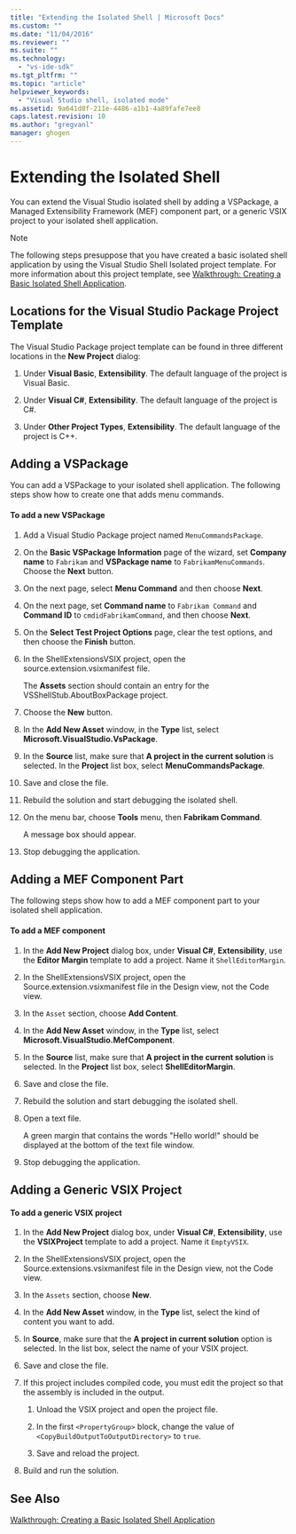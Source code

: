 ```yaml
---
title: "Extending the Isolated Shell | Microsoft Docs"
ms.custom: ""
ms.date: "11/04/2016"
ms.reviewer: ""
ms.suite: ""
ms.technology: 
  - "vs-ide-sdk"
ms.tgt_pltfrm: ""
ms.topic: "article"
helpviewer_keywords: 
  - "Visual Studio shell, isolated mode"
ms.assetid: 9a641d8f-211e-4486-a1b1-4a89fafe7ee8
caps.latest.revision: 10
ms.author: "gregvanl"
manager: ghogen
---
```

# Extending the Isolated Shell
You can extend the Visual Studio isolated shell by adding a VSPackage, a Managed Extensibility Framework (MEF) component part, or a generic VSIX project to your isolated shell application.  
  
> [!NOTE]
>  The following steps presuppose that you have created a basic isolated shell application by using the Visual Studio Shell Isolated project template. For more information about this project template, see [Walkthrough: Creating a Basic Isolated Shell Application](walkthrough-creating-a-basic-isolated-shell-application.md).  
  
## Locations for the Visual Studio Package Project Template  
 The Visual Studio Package project template can be found in three different locations in the **New Project** dialog:  
  
1.  Under **Visual Basic**, **Extensibility**. The default language of the project is Visual Basic.  
  
2.  Under **Visual C#**, **Extensibility**. The default language of the project is C#.  
  
3.  Under **Other Project Types**, **Extensibility**. The default language of the project is C++.  
  
## Adding a VSPackage  
 You can add a VSPackage to your isolated shell application. The following steps show how to create one that adds menu commands.  
  
#### To add a new VSPackage  
  
1.  Add a Visual Studio Package project named `MenuCommandsPackage`.  
  
2.  On the **Basic VSPackage Information** page of the wizard, set **Company name** to `Fabrikam` and **VSPackage name** to `FabrikamMenuCommands`. Choose the **Next** button.  
  
3.  On the next page, select **Menu Command** and then choose **Next**.  
  
4.  On the next page, set **Command name** to `Fabrikam Command` and **Command ID** to `cmdidFabrikamCommand`, and then choose **Next**.  
  
5.  On the **Select Test Project Options** page, clear the test options, and then choose the **Finish** button.  
  
6.  In the ShellExtensionsVSIX project, open the source.extension.vsixmanifest file.  
  
     The **Assets** section should contain an entry for the VSShellStub.AboutBoxPackage project.  
  
7.  Choose the **New** button.  
  
8.  In the **Add New Asset** window, in the **Type** list, select **Microsoft.VisualStudio.VsPackage**.  
  
9. In the **Source** list, make sure that **A project in the current solution** is selected. In the **Project** list box, select **MenuCommandsPackage**.  
  
10. Save and close the file.  
  
11. Rebuild the solution and start debugging the isolated shell.  
  
12. On the menu bar, choose **Tools** menu, then **Fabrikam Command**.  
  
     A message box should appear.  
  
13. Stop debugging the application.  
  
## Adding a MEF Component Part  
 The following steps show how to add a MEF component part to your isolated shell application.  
  
#### To add a MEF component  
  
1.  In the **Add New Project** dialog box, under **Visual C#**, **Extensibility**, use the **Editor Margin** template to add a project. Name it `ShellEditorMargin`.  
  
2.  In the ShellExtensionsVSIX project, open the Source.extension.vsixmanifest file in the Design view, not the Code view.  
  
3.  In the `Asset` section, choose **Add Content**.  
  
4.  In the **Add New Asset** window, in the **Type** list, select **Microsoft.VisualStudio.MefComponent**.  
  
5.  In the **Source** list, make sure that **A project in the current solution** is selected. In the **Project** list box, select **ShellEditorMargin**.  
  
6.  Save and close the file.  
  
7.  Rebuild the solution and start debugging the isolated shell.  
  
8.  Open a text file.  
  
     A green margin that contains the words "Hello world!" should be displayed at the bottom of the text file window.  
  
9. Stop debugging the application.  
  
## Adding a Generic VSIX Project  
  
#### To add a generic VSIX project  
  
1.  In the **Add New Project** dialog box, under **Visual C#**, **Extensibility**, use the **VSIXProject** template to add a project. Name it `EmptyVSIX`.  
  
2.  In the ShellExtensionsVSIX project, open the Source.extensions.vsixmanifest file in the Design view, not the Code view.  
  
3.  In the `Assets` section, choose **New**.  
  
4.  In the **Add New Asset** window, in the **Type** list, select the kind of content you want to add.  
  
5.  In **Source**, make sure that the **A project in current solution** option is selected. In the list box, select the name of your VSIX project.  
  
6.  Save and close the file.  
  
7.  If this project includes compiled code, you must edit the project so that the assembly is included in the output.  
  
    1.  Unload the VSIX project and open the project file.  
  
    2.  In the first `<PropertyGroup>` block, change the value of `<CopyBuildOutputToOutputDirectory>` to `true`.  
  
    3.  Save and reload the project.  
  
8.  Build and run the solution.  
  
## See Also  
 [Walkthrough: Creating a Basic Isolated Shell Application](walkthrough-creating-a-basic-isolated-shell-application.md)